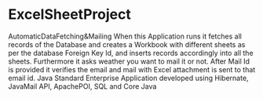 # ExcelSheetProject
AutomaticDataFetching&amp;Mailing
When this Application runs it fetches all records of the Database and creates a Workbook with different sheets as per the database Foreign Key Id, and inserts records accordingly into all the sheets. Furthermore it asks weather you want to mail it or not. After Mail Id is provided it verifies the email and mail with Excel attachment is sent to that email id. Java Standard Enterprise Application developed using Hibernate, JavaMail API, ApachePOI, SQL and Core Java
